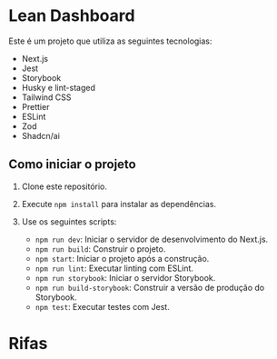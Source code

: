 # Lean Dashboard

Este é um projeto que utiliza as seguintes tecnologias:

- Next.js
- Jest
- Storybook
- Husky e lint-staged
- Tailwind CSS
- Prettier
- ESLint
- Zod
- Shadcn/ai

## Como iniciar o projeto

1. Clone este repositório.
2. Execute `npm install` para instalar as dependências.
3. Use os seguintes scripts:

   - `npm run dev`: Iniciar o servidor de desenvolvimento do Next.js.
   - `npm run build`: Construir o projeto.
   - `npm start`: Iniciar o projeto após a construção.
   - `npm run lint`: Executar linting com ESLint.
   - `npm run storybook`: Iniciar o servidor Storybook.
   - `npm run build-storybook`: Construir a versão de produção do Storybook.
   - `npm test`: Executar testes com Jest.

# Rifas
